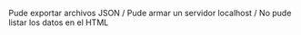 Pude exportar archivos JSON / 
Pude armar un servidor localhost / 
No pude listar los datos en el HTML
